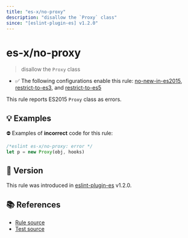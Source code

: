 ```yaml
---
title: "es-x/no-proxy"
description: "disallow the `Proxy` class"
since: "[eslint-plugin-es] v1.2.0"
---
```


# es-x/no-proxy
> disallow the `Proxy` class

- ✅ The following configurations enable this rule: [no-new-in-es2015], [restrict-to-es3], and [restrict-to-es5]

This rule reports ES2015 `Proxy` class as errors.

## 💡 Examples

⛔ Examples of **incorrect** code for this rule:

<eslint-playground type="bad">

```js
/*eslint es-x/no-proxy: error */
let p = new Proxy(obj, hooks)
```

</eslint-playground>

## 🚀 Version

This rule was introduced in [eslint-plugin-es] v1.2.0.

[eslint-plugin-es]: https://github.com/mysticatea/eslint-plugin-es

## 📚 References

- [Rule source](https://github.com/eslint-community/eslint-plugin-es-x/blob/master/lib/rules/no-proxy.js)
- [Test source](https://github.com/eslint-community/eslint-plugin-es-x/blob/master/tests/lib/rules/no-proxy.js)

[no-new-in-es2015]: ../configs/index.md#no-new-in-es2015
[restrict-to-es3]: ../configs/index.md#restrict-to-es3
[restrict-to-es5]: ../configs/index.md#restrict-to-es5
